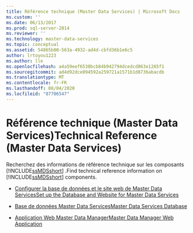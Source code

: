 ```yaml
---
title: Référence technique (Master Data Services) | Microsoft Docs
ms.custom: ''
ms.date: 06/13/2017
ms.prod: sql-server-2014
ms.reviewer: ''
ms.technology: master-data-services
ms.topic: conceptual
ms.assetid: 54865b00-563a-4932-ad4d-cbfd36b1e6c5
author: lrtoyou1223
ms.author: lle
ms.openlocfilehash: a4a59eef6530bcb84b942794dcedcd863e1265f1
ms.sourcegitcommit: ad4d92dce894592a259721a1571b1d8736abacdb
ms.translationtype: MT
ms.contentlocale: fr-FR
ms.lasthandoff: 08/04/2020
ms.locfileid: "87706547"
---
```

# <a name="technical-reference-master-data-services"></a><span data-ttu-id="6436e-102">Référence technique (Master Data Services)</span><span class="sxs-lookup"><span data-stu-id="6436e-102">Technical Reference (Master Data Services)</span></span>
  <span data-ttu-id="6436e-103">Recherchez des informations de référence technique sur les composants [!INCLUDE[ssMDSshort](../includes/ssmdsshort-md.md)] .</span><span class="sxs-lookup"><span data-stu-id="6436e-103">Find technical reference information on [!INCLUDE[ssMDSshort](../includes/ssmdsshort-md.md)] components.</span></span>  
  
-   [<span data-ttu-id="6436e-104">Configurer la base de données et le site web de Master Data Services</span><span class="sxs-lookup"><span data-stu-id="6436e-104">Set up the Database and Website for Master Data Services</span></span>](set-up-the-database-and-website-for-master-data-services.md)  
  
-   [<span data-ttu-id="6436e-105">Base de données Master Data Services</span><span class="sxs-lookup"><span data-stu-id="6436e-105">Master Data Services Database</span></span>](../../2014/master-data-services/master-data-services-database.md)  
  
-   [<span data-ttu-id="6436e-106">Application Web Master Data Manager</span><span class="sxs-lookup"><span data-stu-id="6436e-106">Master Data Manager Web Application</span></span>](../../2014/master-data-services/master-data-manager-web-application.md)  
  
  
